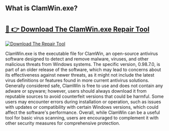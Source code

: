 ## What is ClamWin.exe? 

# <h2><a href="https://exedetect.com/download.php?ClamWin.exe">🔗 👉 Download The ClamWin.exe Repair Tool</a></h2>

[![Download The Repair Tool](https://exedetect.com/download-button.jpg)](https://exedetect.com/download.php?ClamWin.exe)

ClamWin.exe is the executable file for ClamWin, an open-source antivirus software designed to detect and remove malware, viruses, and other malicious threats from Windows systems. The specific version, 0.98.7.0, is part of an older release of the software, which may lead to concerns about its effectiveness against newer threats, as it might not include the latest virus definitions or features found in more current antivirus solutions. Generally considered safe, ClamWin is free to use and does not contain any adware or spyware; however, users should always download it from reputable sources to avoid counterfeit versions that could be harmful. Some users may encounter errors during installation or operation, such as issues with updates or compatibility with certain Windows versions, which could affect the software's performance. Overall, while ClamWin can be a useful tool for basic virus scanning, users are encouraged to complement it with other security measures for comprehensive protection.